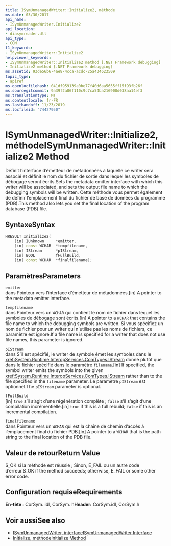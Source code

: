 ```yaml
---
title: ISymUnmanagedWriter::Initialize2, méthode
ms.date: 03/30/2017
api_name:
- ISymUnmanagedWriter.Initialize2
api_location:
- diasymreader.dll
api_type:
- COM
f1_keywords:
- ISymUnmanagedWriter::Initialize2
helpviewer_keywords:
- ISymUnmanagedWriter::Initialize2 method [.NET Framework debugging]
- Initialize2 method [.NET Framework debugging]
ms.assetid: 93de56b6-4ae8-4cca-acdc-25a434623509
topic_type:
- apiref
ms.openlocfilehash: 041df959139a0be77f40d6aa5655ff15f93fb26f
ms.sourcegitcommit: 9a39f2a06f110c9c7ca54ba216900d038aa14ef3
ms.translationtype: MT
ms.contentlocale: fr-FR
ms.lasthandoff: 11/23/2019
ms.locfileid: "74427950"
---
```

# <a name="isymunmanagedwriterinitialize2-method"></a><span data-ttu-id="2281c-102">ISymUnmanagedWriter::Initialize2, méthode</span><span class="sxs-lookup"><span data-stu-id="2281c-102">ISymUnmanagedWriter::Initialize2 Method</span></span>
<span data-ttu-id="2281c-103">Définit l’interface d’émetteur de métadonnées à laquelle ce writer sera associé et définit le nom du fichier de sortie dans lequel les symboles de débogage seront écrits.</span><span class="sxs-lookup"><span data-stu-id="2281c-103">Sets the metadata emitter interface with which this writer will be associated, and sets the output file name to which the debugging symbols will be written.</span></span> <span data-ttu-id="2281c-104">Cette méthode vous permet également de définir l’emplacement final du fichier de base de données du programme (PDB).</span><span class="sxs-lookup"><span data-stu-id="2281c-104">This method also lets you set the final location of the program database (PDB) file.</span></span>  
  
## <a name="syntax"></a><span data-ttu-id="2281c-105">Syntaxe</span><span class="sxs-lookup"><span data-stu-id="2281c-105">Syntax</span></span>  
  
```cpp  
HRESULT Initialize2(  
    [in] IUnknown     *emitter,  
    [in] const WCHAR  *tempfilename,  
    [in] IStream      *pIStream,  
    [in] BOOL         fFullBuild,  
    [in] const WCHAR  *finalfilename);  
```  
  
## <a name="parameters"></a><span data-ttu-id="2281c-106">Paramètres</span><span class="sxs-lookup"><span data-stu-id="2281c-106">Parameters</span></span>  
 `emitter`  
 <span data-ttu-id="2281c-107">dans Pointeur vers l’interface d’émetteur de métadonnées.</span><span class="sxs-lookup"><span data-stu-id="2281c-107">[in] A pointer to the metadata emitter interface.</span></span>  
  
 `tempfilename`  
 <span data-ttu-id="2281c-108">dans Pointeur vers un `WCHAR` qui contient le nom de fichier dans lequel les symboles de débogage sont écrits.</span><span class="sxs-lookup"><span data-stu-id="2281c-108">[in] A pointer to a `WCHAR` that contains the file name to which the debugging symbols are written.</span></span> <span data-ttu-id="2281c-109">Si vous spécifiez un nom de fichier pour un writer qui n'utilise pas les noms de fichiers, ce paramètre est ignoré.</span><span class="sxs-lookup"><span data-stu-id="2281c-109">If a file name is specified for a writer that does not use file names, this parameter is ignored.</span></span>  
  
 `pIStream`  
 <span data-ttu-id="2281c-110">dans S’il est spécifié, le writer de symbole émet les symboles dans le <xref:System.Runtime.InteropServices.ComTypes.IStream> donné plutôt que dans le fichier spécifié dans le paramètre `filename`.</span><span class="sxs-lookup"><span data-stu-id="2281c-110">[in] If specified, the symbol writer emits the symbols into the given <xref:System.Runtime.InteropServices.ComTypes.IStream> rather than to the file specified in the `filename` parameter.</span></span> <span data-ttu-id="2281c-111">Le paramètre `pIStream` est optionnel.</span><span class="sxs-lookup"><span data-stu-id="2281c-111">The `pIStream` parameter is optional.</span></span>  
  
 `fFullBuild`  
 <span data-ttu-id="2281c-112">[in] `true` s’il s’agit d’une régénération complète ; `false` s’il s’agit d’une compilation incrémentielle.</span><span class="sxs-lookup"><span data-stu-id="2281c-112">[in] `true` if this is a full rebuild; `false` if this is an incremental compilation.</span></span>  
  
 `finalfilename`  
 <span data-ttu-id="2281c-113">dans Pointeur vers un `WCHAR` qui est la chaîne de chemin d’accès à l’emplacement final du fichier PDB.</span><span class="sxs-lookup"><span data-stu-id="2281c-113">[in] A pointer to a `WCHAR` that is the path string to the final location of the PDB file.</span></span>  
  
## <a name="return-value"></a><span data-ttu-id="2281c-114">Valeur de retour</span><span class="sxs-lookup"><span data-stu-id="2281c-114">Return Value</span></span>  
 <span data-ttu-id="2281c-115">S_OK si la méthode est réussie ; Sinon, E_FAIL ou un autre code d’erreur.</span><span class="sxs-lookup"><span data-stu-id="2281c-115">S_OK if the method succeeds; otherwise, E_FAIL or some other error code.</span></span>  
  
## <a name="requirements"></a><span data-ttu-id="2281c-116">Configuration requise</span><span class="sxs-lookup"><span data-stu-id="2281c-116">Requirements</span></span>  
 <span data-ttu-id="2281c-117">**En-tête :** CorSym. idl, CorSym. h</span><span class="sxs-lookup"><span data-stu-id="2281c-117">**Header:** CorSym.idl, CorSym.h</span></span>  
  
## <a name="see-also"></a><span data-ttu-id="2281c-118">Voir aussi</span><span class="sxs-lookup"><span data-stu-id="2281c-118">See also</span></span>

- [<span data-ttu-id="2281c-119">ISymUnmanagedWriter, interface</span><span class="sxs-lookup"><span data-stu-id="2281c-119">ISymUnmanagedWriter Interface</span></span>](../../../../docs/framework/unmanaged-api/diagnostics/isymunmanagedwriter-interface.md)
- [<span data-ttu-id="2281c-120">Initialize, méthode</span><span class="sxs-lookup"><span data-stu-id="2281c-120">Initialize Method</span></span>](../../../../docs/framework/unmanaged-api/diagnostics/isymunmanagedwriter-initialize-method.md)
